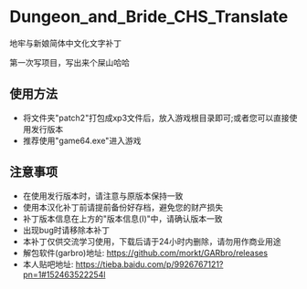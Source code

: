 # Dungeon_and_Bride_CHS_Translate
地牢与新娘简体中文化文字补丁

第一次写项目，写出来个屎山哈哈

## 使用方法
- 将文件夹"patch2"打包成xp3文件后，放入游戏根目录即可;或者您可以直接使用发行版本
- 推荐使用"game64.exe"进入游戏

## 注意事项
- 在使用发行版本时，请注意与原版本保持一致
- 使用本汉化补丁前请提前备份好存档，避免您的财产损失
- 补丁版本信息在上方的"版本信息(I)"中，请确认版本一致
- 出现bug时请移除本补丁
- 本补丁仅供交流学习使用，下载后请于24小时内删除，请勿用作商业用途
- 解包软件(garbro)地址: https://github.com/morkt/GARbro/releases
- 本人贴吧地址: https://tieba.baidu.com/p/9926767121?pn=1#152463522254l
